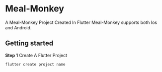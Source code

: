 # Meal-Monkey

A Meal-Monkey Project Created In Flutter Meal-Monkey supports both Ios and Android.

## Getting started

**Step 1**
Create A Flutter Project
```
flutter create project name
```
